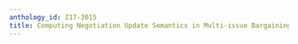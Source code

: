 ```yaml
---
anthology_id: Z17-3015
title: Computing Negotiation Update Semantics in Multi-issue Bargaining Dialogues
---
```

